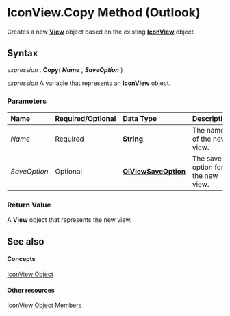
# IconView.Copy Method (Outlook)

Creates a new  **[View](41c8d149-9912-1685-4c8b-3c849cc6f1ed.md)** object based on the existing **[IconView](dc2efa6c-4752-f713-f77e-378036f358dc.md)** object.


## Syntax

 _expression_ . **Copy**( **_Name_** , **_SaveOption_** )

 _expression_ A variable that represents an **IconView** object.


### Parameters



|**Name**|**Required/Optional**|**Data Type**|**Description**|
|:-----|:-----|:-----|:-----|
| _Name_|Required| **String**|The name of the new view.|
| _SaveOption_|Optional| **[OlViewSaveOption](c08bab4d-ecdd-a2ac-1cdc-fa910f9585e0.md)**|The save option for the new view.|

### Return Value

A  **View** object that represents the new view.


## See also


#### Concepts


[IconView Object](dc2efa6c-4752-f713-f77e-378036f358dc.md)
#### Other resources


[IconView Object Members](f29e5d94-b231-bd9a-d993-1884a3e2b97b.md)
